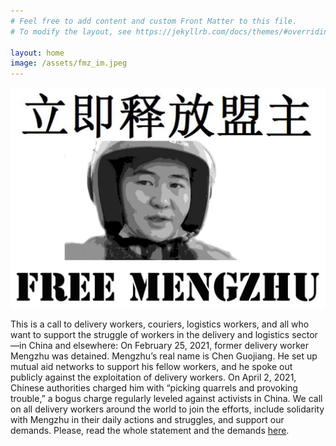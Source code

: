 ```yaml
---
# Feel free to add content and custom Front Matter to this file.
# To modify the layout, see https://jekyllrb.com/docs/themes/#overriding-theme-defaults

layout: home
image: /assets/fmz_im.jpeg
---
```

![My helpful screenshot](/assets/fmz_im.jpeg)

This is a call to delivery workers, couriers, logistics workers, and all who want to support the struggle of workers in the delivery and logistics sector—in China and elsewhere: On February 25, 2021, former delivery worker Mengzhu was detained. Mengzhu’s real name is Chen Guojiang. He set up mutual aid networks to support his fellow workers, and he spoke out publicly against the exploitation of delivery workers. On April 2, 2021, Chinese authorities charged him with “picking quarrels and provoking trouble,” a bogus charge regularly leveled against activists in China. We call on all delivery workers around the world to join the efforts, include solidarity with Mengzhu in their daily actions and struggles, and support our demands. Please, read the whole statement and the demands [here](/english/2021/05/01/supportmengzhu.html).


